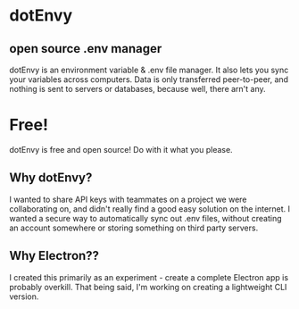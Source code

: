 # dotEnvy
## open source .env manager

dotEnvy is an environment variable &  .env file manager.  It also lets you sync your variables across computers. Data is only transferred peer-to-peer, and nothing is sent to servers or databases, because well, there arn't any. 

# Free! 
dotEnvy is free and open source! Do with it what you please.


## Why dotEnvy?
I wanted to share API keys with teammates on a project we were collaborating on, and didn't really find a good easy solution on the internet. I wanted a secure way to automatically sync out .env files, without creating an account somewhere or storing something on third party servers.

## Why Electron??
I created this primarily as an experiment - create a complete Electron app is probably overkill. That being said, I'm working on creating a lightweight CLI version. 
